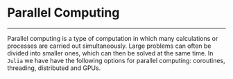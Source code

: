 # Parallel Computing
---

Parallel computing is a type of computation in which many calculations or processes are carried out simultaneously. Large problems can often be divided into smaller ones, which can then be solved at the same time. In `Julia` we have have the following options for parallel computing: coroutines, threading, distributed and GPUs.

